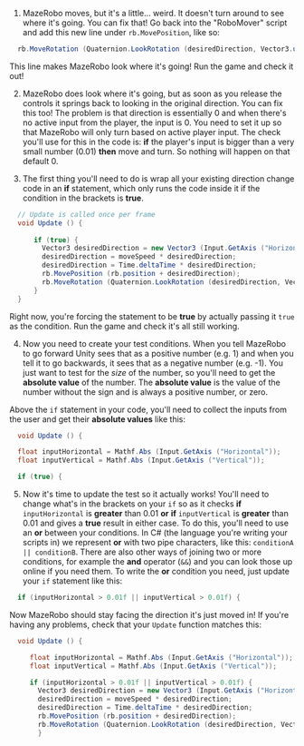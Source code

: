 1. MazeRobo moves, but it's a little... weird. It doesn't turn around to see where it's going. You can fix that! Go back into the "RoboMover" script and add this new  line under `rb.MovePosition`, like so:
  ```cs
    rb.MoveRotation (Quaternion.LookRotation (desiredDirection, Vector3.up));
  ```
  This line makes MazeRobo look where it's going! Run the game and check it out!

2. MazeRobo does look where it's going, but as soon as you release the controls it springs back to looking in the original direction. You can fix this too! The problem is that direction is essentially 0 and when there's no active input from the player, the input is 0. You need to set it up so that MazeRobo will only turn based on active player input. The check you'll use for this in the code is: **if** the player's input is bigger than a very small number (0.01) **then** move and turn. So nothing will happen on that default 0.

3. The first thing you'll need to do is wrap all your existing direction change code in an **if** statement, which only runs the code inside it if the condition in the brackets is **true**.

  ```cs
    // Update is called once per frame
    void Update () {
    
    	if (true) {
    	  Vector3 desiredDirection = new Vector3 (Input.GetAxis ("Horizontal"), 0.0f, Input.GetAxis ("Vertical"));
    	  desiredDirection = moveSpeed * desiredDirection;
    	  desiredDirection = Time.deltaTime * desiredDirection;
    	  rb.MovePosition (rb.position + desiredDirection);
    	  rb.MoveRotation (Quaternion.LookRotation (desiredDirection, Vector3.up));
    	}
    }
  ```
  
  Right now, you're forcing the statement to be **true** by actually passing it `true` as the condition. Run the game and check it's all still working.

4. Now you need to create your test conditions. When you tell MazeRobo to go forward Unity sees that as a positive number (e.g. 1) and when you tell it to go backwards, it sees that as a negative number (e.g. -1). You just want to test for the *size* of the number, so you'll need to get the **absolute value** of the number. The **absolute value** is the value of the number without the sign and is always a positive number, or zero.

Above the `if` statement in your code, you'll need to collect the inputs from the user and get their **absolute values** like this:

  ```cs
    void Update () {

	float inputHorizontal = Mathf.Abs (Input.GetAxis ("Horizontal"));
	float inputVertical = Mathf.Abs (Input.GetAxis ("Vertical"));

	if (true) {
  ```
  
  5. Now it's time to update the test so it actually works! You'll need to change what's in the brackets on your `if` so as it checks **if** `inputHorizontal` is **greater** than 0.01 **or** **if** `inputVertical` is **greater** than 0.01 and gives a **true** result in either case. To do this, you'll need to use an **or** between your conditions. In C# (the language you're writing your scripts in) we represent **or** with two pipe characters, like this: `conditionA || conditionB`. There are also other ways of joining two or more conditions, for example the **and** operator (`&&`) and you can look those up online if you need them.
  To write the **or** condition you need, just update your `if` statement like this:
  
   ```cs  
     if (inputHorizontal > 0.01f || inputVertical > 0.01f) {
   ``` 
   
 Now MazeRobo should stay facing the direction it's just moved in! If you're having any problems, check that your `Update` function matches this:
 
 ```cs
   void Update () {

      float inputHorizontal = Mathf.Abs (Input.GetAxis ("Horizontal"));
      float inputVertical = Mathf.Abs (Input.GetAxis ("Vertical"));

      if (inputHorizontal > 0.01f || inputVertical > 0.01f) {
        Vector3 desiredDirection = new Vector3 (Input.GetAxis ("Horizontal"), 0.0f, Input.GetAxis ("Vertical"));
        desiredDirection = moveSpeed * desiredDirection;
        desiredDirection = Time.deltaTime * desiredDirection;
        rb.MovePosition (rb.position + desiredDirection);
        rb.MoveRotation (Quaternion.LookRotation (desiredDirection, Vector3.up));
		}
 ```